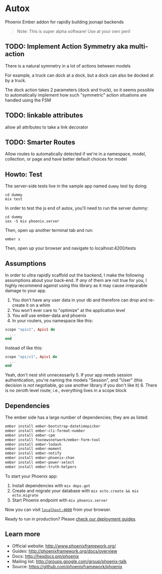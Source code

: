 # Autox

Phoenix Ember addon for rapidly building jsonapi backends

>Note: This is super alpha software! Use at your own peril

## TODO: Implement Action Symmetry aka multi-action
There is a natural symmetry in a lot of actions between models

For example, a truck can dock at a dock, but a dock can also be docked at by a truck.

The dock action takes 2 parameters (dock and truck), so it seems possible to automatically
implement how such "symmetric" action situations are handled using the FSM

## TODO: linkable attributes
allow all attributes to take a link decorator

## TODO: Smarter Routes
Allow routes to automatically detected if we're in a namespace, model, collection, or page and have better default choices for model

## Howto: Test
The server-side tests live in the sample app named `dummy`
test by doing:

```shell
cd dummy
mix test
```

In order to test the js end of autox, you'll need to run the server dummy:

```shell
cd dummy
iex -S mix phoenix.server
```
Then, open up another terminal tab and run:
```shell
ember s
```
Then, open up your browser and navigate to localhost:4200/tests

## Assumptions

In order to ultra rapidly scaffold out the backend, I make the following
assumptions about your back-end. If *any* of them are not true for you,
I highly recommend against using this library as it may cause irreparable damage
to your app.

1. You don't have any user data in your db and therefore can drop and re-create it on a whim
2. You won't ever care to "optimize" at the application level
3. You *will* use ember-data and phoenix
4. In your routers, you namespace like this:
```elixir
scope "apiv1", Apiv1 do
  ...
end
```
Instead of like this:
```elixir
scope "api/v1", Apiv1 do
  ...
end
```
Yeah, don't nest shit unnecessarily
5. If your app needs session authentication, you're naming the models "Session", and "User" (this decision is *not* negotiable, go use another library if you don't like it)
6. There is no zeroth level route; i.e., everything lives in a scope block

## Dependencies
The ember side has a large number of dependencies; they are as listed:
```sh
ember install ember-bootstrap-datetimepicker
ember install ember-cli-format-number
ember install ember-cpm
ember install foxnewsnetwork/ember-form-tool
ember install ember-lodash
ember install ember-moment
ember install ember-notify
ember install ember-phoenix-chan
ember install ember-power-select
ember install ember-truth-helpers
```
To start your Phoenix app:

  1. Install dependencies with `mix deps.get`
  2. Create and migrate your database with `mix ecto.create && mix ecto.migrate`
  3. Start Phoenix endpoint with `mix phoenix.server`

Now you can visit [`localhost:4000`](http://localhost:4000) from your browser.

Ready to run in production? Please [check our deployment guides](http://www.phoenixframework.org/docs/deployment).

## Learn more

  * Official website: http://www.phoenixframework.org/
  * Guides: http://phoenixframework.org/docs/overview
  * Docs: http://hexdocs.pm/phoenix
  * Mailing list: http://groups.google.com/group/phoenix-talk
  * Source: https://github.com/phoenixframework/phoenix
